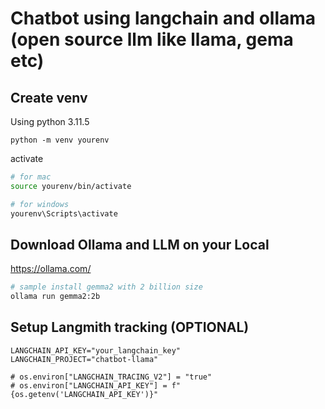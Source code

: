 # Chatbot using langchain and ollama (open source llm like llama, gema etc)

## Create venv 
Using python 3.11.5

```
python -m venv yourenv
```

activate

```sh
# for mac
source yourenv/bin/activate

# for windows
yourenv\Scripts\activate
```

## Download Ollama and LLM on your Local
https://ollama.com/

```sh
# sample install gemma2 with 2 billion size
ollama run gemma2:2b

```

## Setup Langmith tracking (OPTIONAL)
```
LANGCHAIN_API_KEY="your_langchain_key"
LANGCHAIN_PROJECT="chatbot-llama"
```
```
# os.environ["LANGCHAIN_TRACING_V2"] = "true"
# os.environ["LANGCHAIN_API_KEY"] = f"{os.getenv('LANGCHAIN_API_KEY')}"
```
